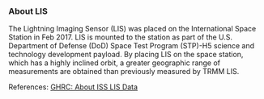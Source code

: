 ### About LIS
The Lightning Imaging Sensor (LIS) was placed on the International Space Station in Feb 2017. LIS is mounted to the station as part of the U.S. Department of Defense (DoD) Space Test Program (STP)-H5 science and technology development payload. By placing LIS on the space station, which has a highly inclined orbit, a greater geographic range of measurements are obtained than previously measured by TRMM LIS.

References: [GHRC: About ISS LIS Data](https://lance.nsstc.nasa.gov/iss-lis/index.html)
